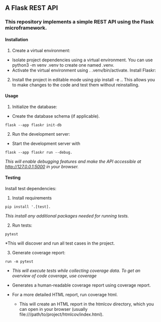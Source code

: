 ## A Flask REST API
### This repository implements a simple REST API using the Flask microframework.

#### Installation
1. Create a virtual environment:

- Isolate project dependencies using a virtual environment. You can use python3 -m venv .venv to create one named .venv.
- Activate the virtual environment using . .venv/bin/activate.
Install Flaskr:

2. Install the project in editable mode using pip install -e .. This allows you to make changes to the code and test them without reinstalling.

#### Usage

1. Initialize the database:

- Create the database schema (if applicable).
```shell
flask --app flaskr init-db 
```
2. Run the development server:

- Start the development server with 
```shell
flask --app flaskr run --debug. 
```
*This will enable debugging features and make the API accessible at http://127.0.0.1:5000 in your browser.*

#### Testing
Install test dependencies:

1. Install requirements 
```shell
pip install '.[test]. 
```
*This install any additional packages needed for running tests.*

2. Run tests:
```shell
pytest
```
*This will discover and run all test cases in the project. 

3. Generate coverage report:

```shell
run -m pytest
```
- *This will execute tests while collecting coverage data.
To get an overview of code coverage, use coverage* 


- Generates a human-readable coverage report using coverage report.
- For a more detailed HTML report, run coverage html.
    - This will create an HTML report in the htmlcov directory,
 which you can open in your browser (usually file:///path/to/project/htmlcov/index.html).